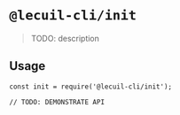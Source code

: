 # `@lecuil-cli/init`

> TODO: description

## Usage

```
const init = require('@lecuil-cli/init');

// TODO: DEMONSTRATE API
```
